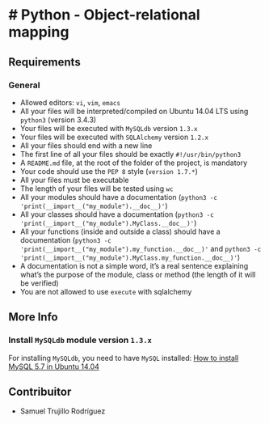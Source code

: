 # # Python - Object-relational mapping
## Requirements

### General

-   Allowed editors: `vi`, `vim`, `emacs`
-   All your files will be interpreted/compiled on Ubuntu 14.04 LTS using `python3` (version 3.4.3)
-   Your files will be executed with `MySQLdb` version `1.3.x`
-   Your files will be executed with `SQLAlchemy` version `1.2.x`
-   All your files should end with a new line
-   The first line of all your files should be exactly `#!/usr/bin/python3`
-   A `README.md` file, at the root of the folder of the project, is mandatory
-   Your code should use the `PEP 8` style (`version 1.7.*`)
-   All your files must be executable
-   The length of your files will be tested using `wc`
-   All your modules should have a documentation (`python3 -c 'print(__import__("my_module").__doc__)'`)
-   All your classes should have a documentation (`python3 -c 'print(__import__("my_module").MyClass.__doc__)'`)
-   All your functions (inside and outside a class) should have a documentation (`python3 -c 'print(__import__("my_module").my_function.__doc__)'` and `python3 -c 'print(__import__("my_module").MyClass.my_function.__doc__)'`)
-   A documentation is not a simple word, it’s a real sentence explaining what’s the purpose of the module, class or method (the length of it will be verified)
-   You are not allowed to use `execute` with sqlalchemy

## More Info

### Install `MySQLdb` module version `1.3.x`

For installing `MySQLdb`, you need to have `MySQL` installed: [How to install MySQL 5.7 in Ubuntu 14.04](https://intranet.hbtn.io/rltoken/mqTU28SAIfz_-9w7rZipMw "How to install MySQL 5.7 in Ubuntu 14.04")
## Contribuitor
- Samuel Trujillo Rodríguez